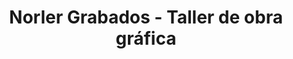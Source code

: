 ---
title: "Norler Grabados - Taller de obra gráfica"
url: /sevilla/norler-grabados-taller-de-obra-grafica/
shop: Basteln
---